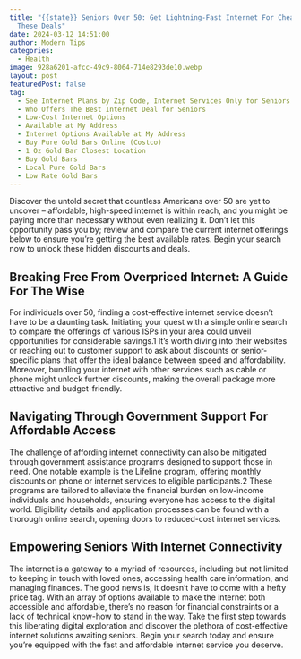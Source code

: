 ```yaml
---
title: "{{state}} Seniors Over 50: Get Lightning-Fast Internet For Cheap With
  These Deals"
date: 2024-03-12 14:51:00
author: Modern Tips
categories:
  - Health
image: 928a6201-afcc-49c9-8064-714e8293de10.webp
layout: post
featuredPost: false
tag:
  - See Internet Plans by Zip Code, Internet Services Only for Seniors
  - Who Offers The Best Internet Deal for Seniors
  - Low-Cost Internet Options
  - Available at My Address
  - Internet Options Available at My Address
  - Buy Pure Gold Bars Online (Costco)
  - 1 Oz Gold Bar Closest Location
  - Buy Gold Bars
  - Local Pure Gold Bars
  - Low Rate Gold Bars
---
```

Discover the untold secret that countless Americans over 50 are yet to uncover – affordable, high-speed internet is within reach, and you might be paying more than necessary without even realizing it.  Don’t let this opportunity pass you by; review and compare the current internet offerings below to ensure you’re getting the best available rates. Begin your search now to unlock these hidden discounts and deals.

## Breaking Free From Overpriced Internet: A Guide For The Wise

For individuals over 50, finding a cost-effective internet service doesn’t have to be a daunting task. Initiating your quest with a simple online search to compare the offerings of various ISPs in your area could unveil opportunities for considerable savings.1 It’s worth diving into their websites or reaching out to customer support to ask about discounts or senior-specific plans that offer the ideal balance between speed and affordability. Moreover, bundling your internet with other services such as cable or phone might unlock further discounts, making the overall package more attractive and budget-friendly.

## Navigating Through Government Support For Affordable Access

The challenge of affording internet connectivity can also be mitigated through government assistance programs designed to support those in need. One notable example is the Lifeline program, offering monthly discounts on phone or internet services to eligible participants.2 These programs are tailored to alleviate the financial burden on low-income individuals and households, ensuring everyone has access to the digital world. Eligibility details and application processes can be found with a thorough online search, opening doors to reduced-cost internet services.

## Empowering Seniors With Internet Connectivity

The internet is a gateway to a myriad of resources, including but not limited to keeping in touch with loved ones, accessing health care information, and managing finances. The good news is, it doesn’t have to come with a hefty price tag. With an array of options available to make the internet both accessible and affordable, there’s no reason for financial constraints or a lack of technical know-how to stand in the way. Take the first step towards this liberating digital exploration and discover the plethora of cost-effective internet solutions awaiting seniors. Begin your search today and ensure you’re equipped with the fast and affordable internet service you deserve.
